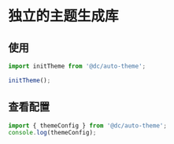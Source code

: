# 独立的主题生成库

## 使用
```javascript
import initTheme from '@dc/auto-theme';

initTheme();
```

## 查看配置
```javascript
import { themeConfig } from '@dc/auto-theme';
console.log(themeConfig);
```